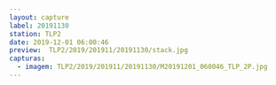 ```yaml
---
layout: capture
label: 20191130
station: TLP2
date: 2019-12-01 06:00:46
preview:  TLP2/2019/201911/20191130/stack.jpg
capturas:
  - imagem: TLP2/2019/201911/20191130/M20191201_060046_TLP_2P.jpg
---
```

